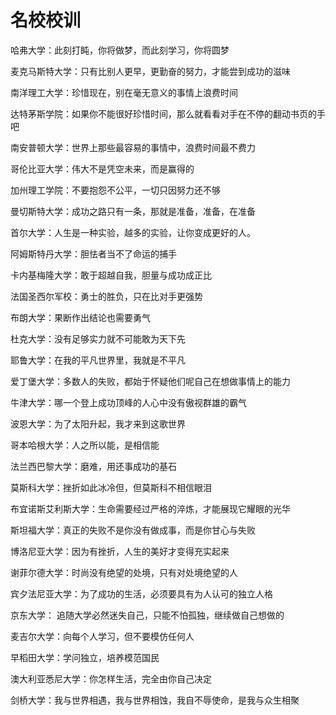 # 名校校训

哈弗大学：此刻打盹，你将做梦，而此刻学习，你将圆梦

麦克马斯特大学：只有比别人更早，更勤奋的努力，才能尝到成功的滋味

南洋理工大学：珍惜现在，别在毫无意义的事情上浪费时间

达特茅斯学院：如果你不能很好珍惜时间，那么就看看对手在不停的翻动书页的手吧

南安普顿大学：世界上那些最容易的事情中，浪费时间最不费力

哥伦比亚大学：伟大不是凭空未来，而是赢得的

加州理工学院：不要抱怨不公平，一切只因努力还不够

曼切斯特大学：成功之路只有一条，那就是准备，准备，在准备

首尔大学：人生是一种实验，越多的实验，让你变成更好的人。

阿姆斯特丹大学：胆怯者当不了命运的捕手

卡内基梅隆大学：敢于超越自我，胆量与成功成正比

法国圣西尔军校：勇士的胜负，只在比对手更强势

布朗大学：果断作出结论也需要勇气

杜克大学：没有足够实力就不可能敢为天下先

耶鲁大学：在我的平凡世界里，我就是不平凡

爱丁堡大学：多数人的失败，都始于怀疑他们呢自己在想做事情上的能力

牛津大学：哪一个登上成功顶峰的人心中没有傲视群雄的霸气

波恩大学：为了太阳升起，我才来到这歌世界

哥本哈根大学：人之所以能，是相信能

法兰西巴黎大学：磨难，用还事成功的基石

莫斯科大学：挫折如此冰冷但，但莫斯科不相信眼泪

布宜诺斯艾利斯大学：生命需要经过严格的淬炼，才能展现它耀眼的光华

斯坦福大学：真正的失败不是你没有做成事，而是你甘心与失败

博洛尼亚大学：因为有挫折，人生的美好才变得充实起来

谢菲尔德大学：时尚没有绝望的处境，只有对处境绝望的人

宾夕法尼亚大学：为了成功的生活，必须要具有为人认可的独立人格

京东大学： 追随大学必然迷失自己，只能不怕孤独，继续做自己想做的

麦吉尔大学：向每个人学习，但不要模仿任何人

早稻田大学：学问独立，培养模范国民

澳大利亚悉尼大学：你怎样生活，完全由你自己决定

剑桥大学：我与世界相遇，我与世界相蚀，我自不辱使命，是我与众生相聚













